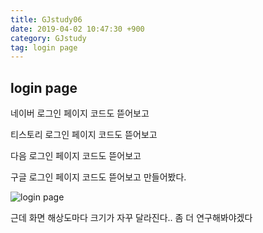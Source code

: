 ```yaml
---
title: GJstudy06
date: 2019-04-02 10:47:30 +900
category: GJstudy
tag: login page
---
```


## login page

네이버 로그인 페이지 코드도 뜯어보고

티스토리 로그인 페이지 코드도 뜯어보고

다음 로그인 페이지 코드도 뜯어보고

구글 로그인 페이지 코드도 뜯어보고 만들어봤다.

![login page](https://user-images.githubusercontent.com/46247666/56264148-7e75ae00-6120-11e9-925e-da40203f2923.jpg)

근데 화면 해상도마다 크기가 자꾸 달라진다.. 좀 더 연구해봐야겠다